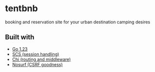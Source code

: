 # tentbnb

booking and reservation site for your urban destination camping desires

## Built with
 * [Go 1.23](https://go.dev/)
 * [SCS (session handling)](https://github.com/alexedwards/scs)
 * [Chi (routing and middleware)](https://github.com/go-chi/chi)
 * [Nosurf (CSRF goodness)](https://github.com/justinas/nosurf)


